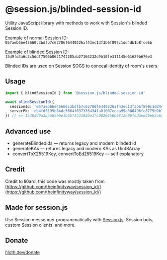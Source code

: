 # @session.js/blinded-session-id

Utility JavaScript library with methods to work with Session's blinded Session ID.

Example of normal Session ID:
`057aeb66e45660c3bdfb7c62706f6440226af43ec13f3b6f899c1dd4db1b8fce5b`

Example of blinded Session ID:
`15d9fd3a6c3c5ddf7500b862174f205ab27164232d9b10fe31f145e61629b676e3`

Blinded IDs are used on Session SOGS to conceal identity of room's users.

## Usage

```ts
import { blindSessionId } from '@session.js/blinded-session-id'

await blindSessionId({
  sessionId: '057aeb66e45660c3bdfb7c62706f6440226af43ec13f3b6f899c1dd4db1b8fce5b',
  serverPk: 'cb4fd6199b84dc3664f0373354341a01007ecaa99a388496fe8775b9b76a253b'
}) // => 15383d0a3ba605abe3b5b7343102be3fc0026056b9812e06f6daee3be62a6a56e3
```

## Advanced use

- generateBlindedIds — returns legacy and modern blinded id
- generateKAs — returns legacy and modern KAs as Uint8Array
- convertToX25519Key, convertToEd25519Key — self explanatory

## Credit

Credit to li0ard, this code was mostly taken from [https://github.com/theinfinityway/session_id/](https://github.com/theinfinityway/session_id/)

## Made for session.js

Use Session messenger programmatically with [Session.js](https://github.com/sessionjs/client): Session bots, custom Session clients, and more.

## Donate

[hloth.dev/donate](https://hloth.dev/donate)